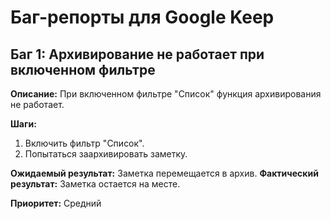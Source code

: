 # Баг-репорты для Google Keep

## Баг 1: Архивирование не работает при включенном фильтре

**Описание:** При включенном фильтре "Список" функция архивирования не работает.

**Шаги:**
1. Включить фильтр "Список".
2. Попытаться заархивировать заметку.

**Ожидаемый результат:** Заметка перемещается в архив.
**Фактический результат:** Заметка остается на месте.

**Приоритет:** Средний
